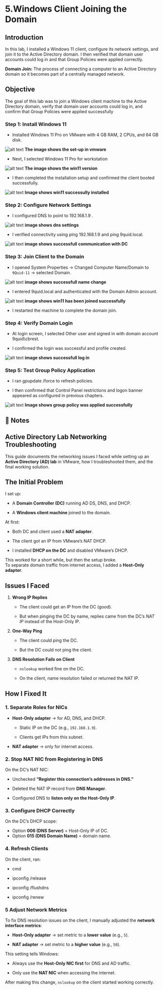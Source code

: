 # 5.Windows Client Joining the Domain

## Introduction

In this lab, I installed a Windows 11 client, configure its network settings, and join it to the Active Directory domain. I then verified that domain user accounts could log in and that Group Policies were applied correctly.

**Domain Join:** The process of connecting a computer to an Active Directory domain so it becomes part of a centrally managed network.

## Objective

The goal of this lab was to join a Windows client machine to the Active Directory domain, verify that domain user accounts could log in, and confirm that Group Policies were applied successfully

### Step 1: Install Windows 11

- Installed Windows 11 Pro on VMware with 4 GB RAM, 2 CPUs, and 64 GB disk.

![alt text](screenshots/01-Win11-vmware-resource-allocation.png)
**The image shows the set-up in vmware**

- Next, I selected Windows 11 Pro for workstation

![alt text](screenshots/02-win11-version-installation.png)
**The image shows the win11 version**

- I then completed the installation setup and confirmed the client booted successfully.

![alt text](screenshots/04-win11-installed.png)
**Image shows win11 successully installed**

### Step 2: Configure Network Settings

- I configured DNS to point to 192.168.1.9 .

![alt text](screenshots/07-win11-dns-config.png)
**image shows dns settings**

- I verified connectivity using ping 192.168.1.9 and ping 9quid.local.

![alt text](screenshots/14.successfull-communication-with-DC.png)
**image shows successfull communication with DC**

### Step 3: Join Client to the Domain

- I opened System Properties → Changed Computer Name/Domain to `9Quid-11` → selected Domain.

![alt text](<screenshots/08-joined-workgroup to DC - Copy.png>)
**image shows successfull name change**

- I entered 9quid.local and authenticated with the Domain Admin account.

![alt text](<screenshots/09-successfully-joined-DC - Copy.png>)
**image shows win11 has been joined successfully**

- I restarted the machine to complete the domain join.

### Step 4: Verify Domain Login

- At login screen, I selected Other user and signed in with domain account 9quid\cbrest.

- I confirmed the login was successful and profile created.

![alt text](screenshots/15.user-log-in.png)
**image shows successfull log in**

### Step 5: Test Group Policy Application

- I ran gpupdate /force to refresh policies.

- I then confirmed that Control Panel restrictions and logon banner appeared as configured in previous chapters.

![alt text](screenshots/19-confirmed-logon-banner.png)
**Image shows group policy was applied successfully**

## 📝 Notes

## Active Directory Lab Networking Troubleshooting

This guide documents the networking issues I faced while setting up an **Active Directory (AD) lab** in VMware, how I troubleshooted them, and the final working solution.  

## The Initial Problem

I set up:

- A **Domain Controller (DC)** running AD DS, DNS, and DHCP.

- A **Windows client machine** joined to the domain.

At first:

- Both DC and client used a **NAT adapter**.

- The client got an IP from VMware’s NAT DHCP.

- I installed **DHCP on the DC** and disabled VMware’s DHCP.

This worked for a short while, but then the setup broke.  
To separate domain traffic from internet access, I added a **Host-Only adapter**.

## Issues I Faced

1. **Wrong IP Replies**  
   - The client could get an IP from the DC (good).  

   - But when pinging the DC by name, replies came from the DC’s *NAT IP* instead of the Host-Only IP.  

2. **One-Way Ping**  
   - The client could ping the DC.  

   - But the DC could not ping the client.  

3. **DNS Resolution Fails on Client**  
   - `nslookup` worked fine on the DC.  

   - On the client, name resolution failed or returned the NAT IP.

## How I Fixed It

### 1. Separate Roles for NICs

- **Host-Only adapter** → for AD, DNS, and DHCP.  

  - Static IP on the DC (e.g., `192.168.1.9`).  

  - Clients get IPs from this subnet.  

- **NAT adapter** → only for internet access.  

### 2. Stop NAT NIC from Registering in DNS

On the DC’s NAT NIC:

- Unchecked **“Register this connection’s addresses in DNS.”**  

- Deleted the NAT IP record from **DNS Manager**.  

- Configured DNS to **listen only on the Host-Only IP**.  

### 3. Configure DHCP Correctly

On the DC’s DHCP scope:

- Option **006 (DNS Server)** = Host-Only IP of DC.
- Option **015 (DNS Domain Name)** = domain name.

### 4. Refresh Clients

On the client, ran:

- cmd

- ipconfig /release

- ipconfig /flushdns

- ipconfig /renew

### 5 Adjust Network Metrics

To fix DNS resolution issues on the client, I manually adjusted the **network interface metrics**:

- **Host-Only adapter** → set metric to a **lower value** (e.g., `5`).

- **NAT adapter** → set metric to a **higher value** (e.g., `50`).  

This setting tells Windows:

- Always use the **Host-Only NIC first** for DNS and AD traffic.
  
- Only use the **NAT NIC** when accessing the internet.  

 After making this change, `nslookup` on the client started working correctly.
